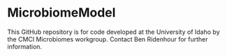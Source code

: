 # MicrobiomeModel
This GitHub repository is for code developed at the University of Idaho by the CMCI Microbiomes workgroup. Contact Ben Ridenhour for further information.
